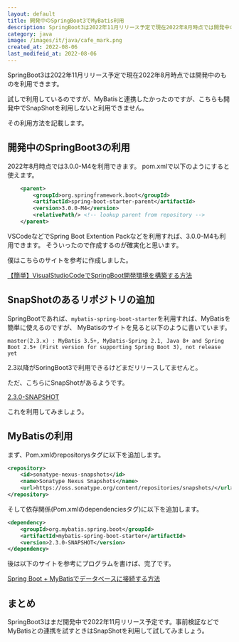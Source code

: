 ```yaml
---
layout: default
title: 開発中のSpringBoot3でMyBatis利用
description: SpringBoot3は2022年11月リリース予定で現在2022年8月時点では開発中のものを利用できます。試しで利用しているのですが、MyBatisと連携したかったのですが、こちらも開発中でSnapShotを利用しないと利用できません。その方法を記載します。
category: java
image: /images/it/java/cafe_mark.png
created_at: 2022-08-06
last_modifeid_at: 2022-08-06
---
```


SpringBoot3は2022年11月リリース予定で現在2022年8月時点では開発中のものを利用できます。

試しで利用しているのですが、MyBatisと連携したかったのですが、こちらも開発中でSnapShotを利用しないと利用できません。

その利用方法を記載します。

## 開発中のSpringBoot3の利用

2022年8月時点では3.0.0-M4を利用できます。
pom.xmlで以下のようにすると使えます。

```Xml
	<parent>
		<groupId>org.springframework.boot</groupId>
		<artifactId>spring-boot-starter-parent</artifactId>
		<version>3.0.0-M4</version>
		<relativePath/> <!-- lookup parent from repository -->
	</parent>
```

VSCodeなどでSpring Boot Extention Packなどを利用すれば、3.0.0-M4も利用できます。
そういったので作成するのが確実化と思います。

僕はこちらのサイトを参考に作成しました。

[【簡単】VisualStudioCodeでSpringBoot開発環境を構築する方法](https://blackbird-blog.com/vsc-springboot-start)


## SnapShotのあるリポジトリの追加

SpringBootであれば、`mybatis-spring-boot-starter`を利用すれば、MyBatisを簡単に使えるのですが、
MyBatisのサイトを見ると以下のように書いています。

```
master(2.3.x) : MyBatis 3.5+, MyBatis-Spring 2.1, Java 8+ and Spring Boot 2.5+ (First version for supporting Spring Boot 3), not release yet
```

2.3以降がSoringBoot3で利用できるけどまだリリースしてませんと。

ただ、こちらにSnapShotがあるようです。

[2.3.0-SNAPSHOT](https://oss.sonatype.org/content/repositories/snapshots/org/mybatis/spring/boot/mybatis-spring-boot/2.3.0-SNAPSHOT/)

これを利用してみましょう。

## MyBatisの利用

まず、Pom.xmlのrepositorysタグに以下を追加します。

```Xml
<repository>
	<id>sonatype-nexus-snapshots</id>
    <name>Sonatype Nexus Snapshots</name>
	<url>https://oss.sonatype.org/content/repositories/snapshots/</url>
</repository>
```

そして依存関係(Pom.xmlのdependenciesタグ)に以下を追加します。

```Xml
<dependency>
	<groupId>org.mybatis.spring.boot</groupId>
	<artifactId>mybatis-spring-boot-starter</artifactId>
	<version>2.3.0-SNAPSHOT</version>
</dependency>
```

後は以下のサイトを参考にプログラムを書けば、完了です。

[Spring Boot + MyBatisでデータベースに接続する方法](https://medium-company.com/spring-boot-mybatis/)

## まとめ

SpringBoot3はまだ開発中で2022年11月リリース予定です。事前検証などでMyBatisとの連携を試すときはSnapShotを利用して試してみましょう。